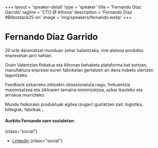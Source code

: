 +++
layout = 'speaker-detail'
type = 'speaker'
title = 'Fernando Díaz Garrido'
tagline = 'CTO @ Alhona'
description = 'Fernando Díaz #Bilbostack25-en'
image = 'img/speakers/fernando.webp'
+++

# Fernando Díaz Garrido

20 urte daramatzat munduan zehar balantzaka, nire aletxoa produktu enpresetan jarri nahian.  

Orain Valentzian finkatua eta Alhonan behaketa plataforma bat sortzen, manufaktura enpresei euren fabriketan gertatzen ari dena hobeto ulertzen laguntzeko.  

Feedback azkarreko zikloekin obsesionatuta nago, frekuentzia maximizatzea eta zikloaren tamaina minimizatzea, azkar ikasteko eta arriskua murrizteko.  

Mundu fisikorako produktuak egitea izugarri gustatzen zait: logistika, biltegiak, fabrikak…

#### Aurkitu Fernando sare sozialetan:

{class="social"}
- [Linkedin](https://www.linkedin.com/in/fernando-diaz-garrido/)
  {class="social"}